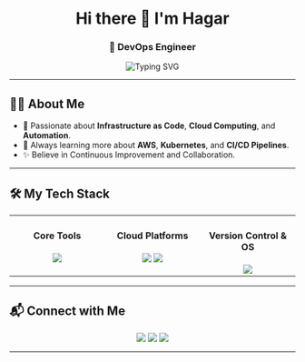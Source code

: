 <h1 align="center">Hi there 👋 I'm Hagar</h1>
<h3 align="center">🚀 DevOps Engineer </h3>

<p align="center">
  <img src="https://readme-typing-svg.demolab.com?font=Fira+Code&weight=500&size=24&pause=1000&color=00F7FF&center=true&vCenter=true&width=800&lines=DevOps+Engineer;Cloud+Platforms+Specialist;AWS+%7C+Terraform+%7C+Docker+%7C+Kubernetes;Automation+Lover+%7C+Linux+Fan" alt="Typing SVG" />
</p>

---

## 👩‍💻 About Me
- 🎯 Passionate about **Infrastructure as Code**, **Cloud Computing**, and **Automation**.
- 🌱 Always learning more about **AWS**, **Kubernetes**, and **CI/CD Pipelines**.
- ✨ Believe in Continuous Improvement and Collaboration.

---

## 🛠️ My Tech Stack

<table><tr>
<td valign="top" width="33%">
<div align="center">  
 
#### Core Tools
<img src="https://skillicons.dev/icons?i=docker,kubernetes,terraform,ansible,jenkins" />

</div>
</td><td valign="top" width="33%">
<div align="center">  

#### Cloud Platforms
<img src="https://skillicons.dev/icons?i=aws" />
<img src="https://img.shields.io/badge/OpenShift-%23EE0000.svg?&style=flat&logo=redhatopenshift&logoColor=white" />

</div>
</td><td valign="top" width="33%">
<div align="center">

#### Version Control & OS
<img src="https://skillicons.dev/icons?i=github,git,linux" />

</div>
</td></tr>
</table>

---

## 📬 Connect with Me
<p align="center">
<a href="mailto:your-email@example.com"><img src="https://img.shields.io/badge/Gmail-D14836?style=for-the-badge&logo=gmail&logoColor=white"/></a>
<a href="https://www.linkedin.com/in/hager-tarek-59236a254/"><img src="https://img.shields.io/badge/LinkedIn-0077B5?style=for-the-badge&logo=linkedin&logoColor=white"/></a>
<a href="https://github.com/hager706"><img src="https://img.shields.io/badge/GitHub-181717?style=for-the-badge&logo=github&logoColor=white"/></a>
</p>

---
